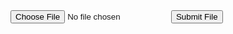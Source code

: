 
<form id="imageUploadForm">
        <input type="file" id="imageInput" accept="image/*" />
        <button type="button" onclick="imageupload()">Submit File</button>
</form>

<script>
        function imageupload() {
            const fileInput = document.getElementById('imageInput');
            const file = fileInput.files[0];
            let base64String = ""; // Initialize base64String variable
            if (file) {
                const file = fileInput.files[0];
                console.log(file);
                const reader = new FileReader();
               
                reader.readAsDataURL(file); // reading it in
                reader.onload = () => {
                    // console.log("here234");
                    // console.log(reader.result);
                    base64String = btoa(reader.result); // convergin to base 64
                    // console.log(base64String);
                    const url = 'http://127.0.0.1:8086/api/users/images';
                    const body = {
                        
                        Image: base64String
                    };
                    console.log(body);
                    const AuthOptions = {
                                mode: 'cors', // no-cors, *cors, same-origin
                                credentials: 'include', // include, same-origin, omit
                                headers: {
                                    'Content-Type': 'application/json',
                                },
                                method: 'POST', // Override the method property
                                cache: 'no-cache', // Set the cache property
                                body: JSON.stringify(body)
                            };
                        // fetch the API
                        fetch(url, AuthOptions)
                        // response is a RESTful "promise" on any successful fetch
                        .then(response => {
                            // check for response errors and display
                            if (response.status !== 200) {
                                window.location.href = "http://127.0.0.1:4200/student/2024/01/31/403error.html";
                            }
                            // valid response will contain JSON data
                            response.json().then(data => {
                            // insert whatever code you want here
                            window.location.href="http://127.0.0.1:4200/student/2024/01/30/DataTable.html"; // reload pge
                            })
                        })
                        // catch fetch errors (ie ACCESS to server blocked)
                        .catch(err => {
                        console.log(err)
                        });
                                    
                    }
            } 
            
            else {
                console.error('No file selected.');
            }
            

            
                // uploading to the database

        }
</script>


